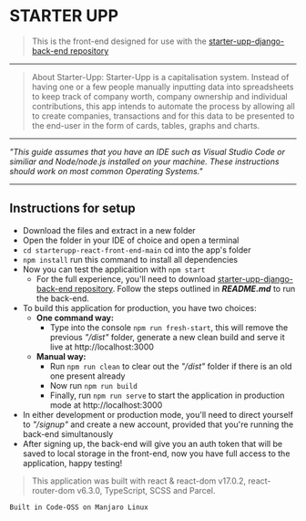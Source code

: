 
# STARTER UPP 

> This is the front-end designed for use with the [starter-upp-django-back-end repository](https://github.com/B08waffles/starter-upp-django-back-end)
----
> About Starter-Upp: Starter-Upp is a capitalisation system. Instead of having one or a few people manually inputting data into spreadsheets to keep track of company worth, company ownership and individual contributions, this app intends to automate the process by allowing all to create companies, transactions and for this data to be presented to the end-user in the form of cards, tables, graphs and charts. 
---
_"This guide assumes that you have an IDE such as Visual Studio Code or similiar and Node/node.js installed on your machine. These instructions should work on most common Operating Systems."_

---
## Instructions for setup
* Download the files and extract in a new folder
* Open the folder in your IDE of choice and open a terminal
* `cd starterupp-react-front-end-main` cd into the app's folder 
* `npm install` run this command to install all dependencies
* Now you can test the applicaition with `npm start`
    - For the full experience, you'll need to download [starter-upp-django-back-end repository](https://github.com/B08waffles/starter-upp-django-back-end). Follow the steps outlined in _**README.md**_ to run the back-end. 
* To build this application for production, you have two choices:
    - __One command way:__
        - Type into the console `npm run fresh-start`, this will remove the previous _"/dist"_ folder, generate a new clean build and serve it live at http://localhost:3000 
    - __Manual way:__
        - Run `npm run clean` to clear out the _"/dist"_ folder if there is an old one present already
        - Now run `npm run build`
        - Finally, run `npm run serve` to start the application in production mode at http://localhost:3000 
* In either development or production mode, you'll need to direct yourself to _"/signup"_ and create a new account, provided that you're running the back-end simultanously
* After signing up, the back-end will give you an auth token that will be saved to local storage in the front-end, now you have full access to the application, happy testing! 

> This application was built with react & react-dom v17.0.2, react-router-dom v6.3.0, TypeScript, SCSS and Parcel.
  

~~~~~~~~~~~~~~~~~~~~~~~~~~~~~~~~~~~~
Built in Code-OSS on Manjaro Linux
~~~~~~~~~~~~~~~~~~~~~~~~~~~~~~~~~~~~
